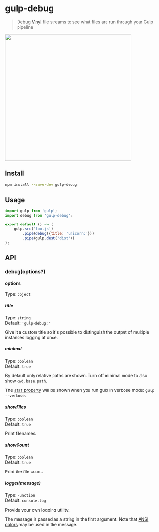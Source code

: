 # gulp-debug

> Debug [Vinyl](https://github.com/gulpjs/vinyl) file streams to see what files are run through your Gulp pipeline

<img src="screenshot.png" width="415">

## Install

```sh
npm install --save-dev gulp-debug
```

## Usage

```js
import gulp from 'gulp';
import debug from 'gulp-debug';

export default () => (
	gulp.src('foo.js')
		.pipe(debug({title: 'unicorn:'}))
		.pipe(gulp.dest('dist'))
);
```

## API

### debug(options?)

#### options

Type: `object`

##### title

Type: `string`\
Default: `'gulp-debug:'`

Give it a custom title so it's possible to distinguish the output of multiple instances logging at once.

##### minimal

Type: `boolean`\
Default: `true`

By default only relative paths are shown. Turn off minimal mode to also show `cwd`, `base`, `path`.

The [`stat` property](https://nodejs.org/api/fs.html#fs_class_fs_stats) will be shown when you run gulp in verbose mode: `gulp --verbose`.

##### showFiles

Type: `boolean`\
Default: `true`

Print filenames.

##### showCount

Type: `boolean`\
Default: `true`

Print the file count.

##### logger(message)

Type: `Function`\
Default: `console.log`

Provide your own logging utility.

The message is passed as a string in the first argument. Note that [ANSI colors](https://github.com/chalk/chalk) may be used in the message.
